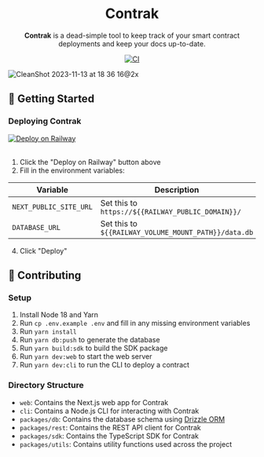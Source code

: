 <h1 align="center">Contrak</h1>
<p align="center">
  <strong>Contrak</strong> is a dead-simple tool to keep track of your smart contract deployments and keep your docs up-to-date. 
</p>

<p align="center"> 
  <a href="https://github.com/NikitaVr/contrak/actions/workflows/ci.yml">
    <img src="https://github.com/NikitaVr/contrak/actions/workflows/ci.yml/badge.svg" alt="CI" />
  </a>
</p>

![CleanShot 2023-11-13 at 18 36 16@2x](https://github.com/NikitaVr/contrak/assets/8302959/a69d2486-5041-44cf-9538-70f24c06e480)


## 🚀 Getting Started

### Deploying Contrak

<a href="https://railway.app/template/qc4V0T?referralCode=kMU60t">
  <img src="https://railway.app/button.svg" alt="Deploy on Railway" />
</a>
<br />
<br />

1. Click the "Deploy on Railway" button above
2. Fill in the environment variables:

| Variable               | Description                                          |
| ---------------------- | ---------------------------------------------------- |
| `NEXT_PUBLIC_SITE_URL` | Set this to `https://${{RAILWAY_PUBLIC_DOMAIN}}/`    |
| `DATABASE_URL`         | Set this to `${{RAILWAY_VOLUME_MOUNT_PATH}}/data.db` |

4. Click "Deploy"

## 👷 Contributing

### Setup

1. Install Node 18 and Yarn
2. Run `cp .env.example .env` and fill in any missing environment variables
3. Run `yarn install`
4. Run `yarn db:push` to generate the database
5. Run `yarn build:sdk` to build the SDK package
6. Run `yarn dev:web` to start the web server
7. Run `yarn dev:cli` to run the CLI to deploy a contract

### Directory Structure

- `web`: Contains the Next.js web app for Contrak
- `cli`: Contains a Node.js CLI for interacting with Contrak
- `packages/db`: Contains the database schema using [Drizzle ORM](https://orm.drizzle.team/)
- `packages/rest`: Contains the REST API client for Contrak
- `packages/sdk`: Contains the TypeScript SDK for Contrak
- `packages/utils`: Contains utility functions used across the project
